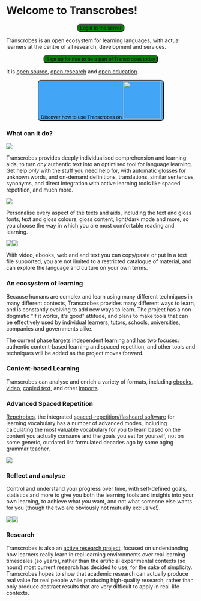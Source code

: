 # Welcome to Transcrobes!
<p style="text-align:center"><a style="color:white" href="https://am.transcrob.es"><button style="border-radius: 8px;text-align:center;background-color:green;">Login to the server</button></a></p>

Transcrobes is an open ecosystem for learning languages, with actual learners at the centre of all research, development and services.

<p style="text-align:center"><a style="color:white" href="https://am.transcrob.es/#/signup"><button style="border-radius: 8px;text-align:center;background-color:green;">Sign up for free to be a part of Transcrobes today</button></a></p>

It is [open source](https://en.wikipedia.org/wiki/Open_source), [open research](https://en.wikipedia.org/wiki/Open_research) and [open education](https://en.wikipedia.org/wiki/Open_education).

<p style="text-align:center"><a style="color:white" target="_blank" href="https://www.youtube.com/watch?v=XwZNzFw51lA&list=PLTPZJRPrvkmFS0cJudwCSNs1vrpZu9vgV"><button style="border-radius: 8px;text-align:center;background-color:#42a5f5;">Discover how to use Transcrobes on <img style="width:100px;display:inline;" src="/img/yt_logo_rgb_light.png" /></button></a></p>

### What can it do?

<img style="max-width:70%" src="/img/getting-started/perso0.png"/>

Transcrobes provides deeply individualised comprehension and learning aids, to turn *any* authentic text into an optimised tool for language learning. Get help *only* with the stuff you need help for, with automatic glosses for unknown words, and on-demand definitions, translations, similar sentences, synonyms, and direct integration with active learning tools like spaced repetition, and much more.

<img style="max-width:70%" src="/img/getting-started/perso1.png"/>

Personalise every aspect of the texts and aids, including the text and gloss fonts, text and gloss colours, gloss content, light/dark mode and more, so you choose the way in which you are most comfortable reading and learning.

<div style="display: inline-flex;">
<img style="max-width:48%" src="/img/getting-started/movie.png"/>
<img style="max-width:48%" src="/img/getting-started/web.png"/>
</div>

With video, ebooks, web and and text you can copy/paste or put in a text file supported, you are not limited to a restricted catalogue of material, and can explore the language and culture on your own terms.

### An ecosystem of learning

Because humans are complex and learn using many different techniques in many different contexts, Transcrobes provides many different ways to learn, and is constantly evolving to add new ways to learn. The project has a non-dogmatic "if it works, it's good" attitude, and plans to make tools that can be effectively used by individual learners, tutors, schools, universities, companies and governments alike.

The current phase targets independent learning and has two focuses: authentic content-based learning and spaced repetition, and other tools and techniques will be added as the project moves forward.

### Content-based Learning

Transcrobes can analyse and enrich a variety of formats, including [ebooks](/page/software/learn/boocrobes), [video](/page/software/learn/moocrobes), [copied text](/page/software/learn/textcrobes), and other [imports](/page/software/configure/imports).

### Advanced Spaced Repetition

[Repetrobes](/page/software/learn/repetrobes), the integrated [spaced-repetition/flashcard software](https://en.wikipedia.org/wiki/Spaced_repetition) for learning vocabulary has a number of advanced modes, including calculating the most valuable vocabulary for you to learn based on the content you actually consume and the goals you set for yourself, not on some generic, outdated list formulated decades ago by some aging grammar teacher.

<img style="max-width:70%" src="/img/getting-started/repetrobes.png"/>

### Reflect and analyse

Control and understand your progress over time, with self-defined goals, statistics and more to give you both the learning tools and insights into your own learning, to achieve what *you* want, and not what someone else wants for you (though the two are obviously not mutually exclusive!).

<div style="display: inline-flex;">
<img style="max-width:48%" src="/img/getting-started/stats1.png"/>
<img style="max-width:48%" src="/img/getting-started/stats2.png"/>
</div>

### Research

Transcrobes is also an [active research project](/page/meaningful-io/experiment), focused on understanding how learners really learn in real learning environments over real learning timescales (so years), rather than the artificial experimental contexts (so hours) most current research has decided to use, for the sake of simplicity. Transcrobes hopes to show that academic research can actually produce real value for real people while producing high-quality research, rather than only produce abstract results that are very difficult to apply in real-life contexts.
